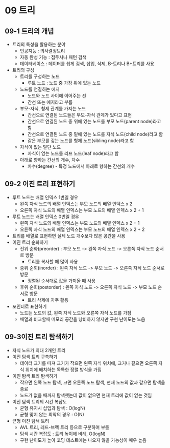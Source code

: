 # 09 트리
## 09-1 트리의 개념
* 트리의 특성을 활용하는 분야
  - 인공지능 : 의사결정트리
  - 자동 완성 기능 : 접두사나 패턴 검색
  - 데이터베이스 : 데이터를 쉽게 검색, 삽입, 삭제, B-트리나 B+트리를 사용
* 트리의 구성
  - 트리를 구성하는 노드
    - 루트 노드 : 노드 중 가장 위에 있는 노드
  - 노드를 연결하는 에지
    - 노드와 노드 사이에 이어주는 선
    - 간선 또는 에지라고 부름
  - 부모-자식, 형제 관계를 가지는 노드
    - 간선으로 연결된 노드들은 부모-자식 관계가 있다고 표현
    - 간선으로 연결된 노드 중 위에 있는 노드를 부모 노드(parent node)라고 함
    - 간선으로 연결된 노드 중 밑에 있는 노드를 자식 노드(child node)라고 함
    - 같은 부모를 갖는 노드를 형제 노드(sibling node)라고 함
  - 자식이 없는 말단 노드
    - 자식이 없는 노드를 리프 노드(leaf node)라고 함
  - 아래로 향하는 간선의 개수, 차수
    - 차수(degree) - 특정 노드에서 아래로 향하는 간선의 개수
## 09-2 이진 트리 표현하기
* 루트 노드는 배열 인덱스 1번일 경우
  - 왼쪽 자식 노드의 배열 인덱스는 부모 노드의 배열 인덱스 x 2
  - 오른쪽 자식 노드의 배열 인덱스는 부모 노드의 배열 인덱스 x 2 + 1
* 루트 노드는 배열 인덱스 0번일 경우
  - 왼쪽 자식 노드의 배열 인덱스는 부모 노드의 배열 인덱스 x 2 + 1
  - 오른쪽 자식 노드의 배열 인덱스는 부모 노드의 배열 인덱스 x 2 + 2
* 트리를 배열로 표현하면 실제 노드 개수보다 많은 공간을 사용
* 이진 트리 순화하기
  - 전위 순화(preorder) : 부모 노드 -> 왼쪽 자식 노드 -> 오른쪽 자식 노드 순서로 방문
    - 트리를 복사할 때 많이 사용
  - 중위 순회(inorder) : 왼쪽 자식 노드 -> 부모 노드 -> 오른쪽 자식 노드 순서로 방문
    - 정렬된 순서대로 값을 가져올 때 사용
  - 후위 순회(postorder) : 왼쪽 자식 노드 -> 오른쪽 자식 노드 -> 부모 노드 순서로 방문
    - 트리 삭제에 자주 활용
* 포인터로 표현하기
  - 노드는 노드의 값, 왼쪽 자식 노드와 오른쪽 자식 노드를 가짐
  - 배열과 비교할때 메모리 공간을 낭비하지 않지만 구현 난이도는 노음
## 09-3이진 트리 탐색하기
* 자식 노드가 최대 2개인 트리
* 이진 탐색 트리 구축하기
  - 데이터 크기를 따져 크기가 작으면 왼쪽 자식 위치에, 크거나 같으면 오른쪽 자식 위치에 배치하는 독특한 정렬 방식을 가짐
* 이진 탐색 트리 탐색하기
  - 작으면 왼쪽 노드 탐색, 크면 오른쪽 노드 탐색, 현재 노드의 값과 같으면 탐색을 종료
  - 노드가 없을 때까지 탐색햇는데 값이 없으면 현재 트리에 값이 없는 것임
* 이진 탐색 트리의 시간 복잡도
  - 균형 유지시 삽입과 탐색 : O(logN)
  - 균형 맞지 않는 최악의 경우 : O(N)
* 균형 이진 탐색 트리
  - AVL 트리, 레드-브랙 트리 등으로 구분하여 부름
  - 탐색 시간 복잡도 : 트리 높이에 비례, O(logN)
  - 구현 난이도가 높아 코딩 테스트에는 나오지 않을 가능성이 매우 높음
